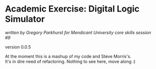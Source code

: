 # Academic Exercise: Digital Logic Simulator

_written by Gregory Parkhurst for Mendicant University core skills session #9_

version 0.0.5

At the moment this is a mashup of my code and Steve Morris's.  
It's in dire need of refactoring. Nothing to see here, move along :)

